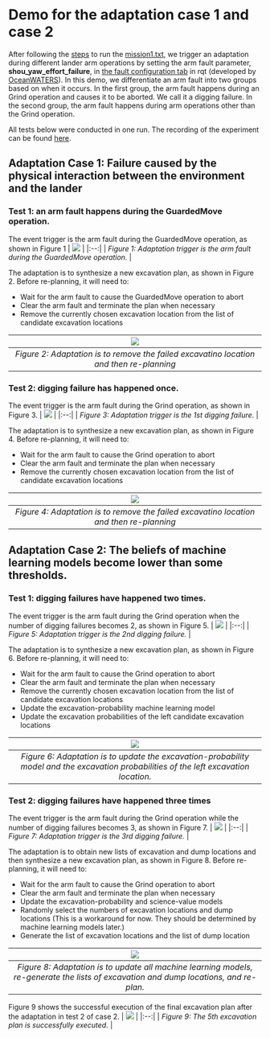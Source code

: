 # Demo for the adaptation case 1 and case 2
After following the [steps](https://github.com/nasa-raspberry-si/autonomy/tree/ow8-rosnodes#run-the-raspberry-si-autonomy) to run the [mission1.txt](https://github.com/nasa-raspberry-si/autonomy/blob/ow8-rosnodes/evaluation/mission1.txt), we trigger an adaptation during different lander arm operations by setting the arm fault parameter, **shou\_yaw\_effort\_failure**, in [the fault configuration tab](https://github.com/nasa/ow_simulator/wiki/Fault-Injection-and-Modeling/2f5ede92df2704a68d7a1b0436e2dc81612a29c5) in rqt (developed by [OceanWATERS](https://github.com/nasa/ow_simulator)). In this demo, we differentiate an arm fault into two groups based on when it occurs. In the first group, the arm fault happens during an Grind operation and causes it to be aborted. We call it a digging failure. In the second group, the arm fault happens during arm operations other than the Grind operation.

All tests below were conducted in one run. The recording of the experiment can be found [here](https://pjamshid-nas.us6.quickconnect.to/vs/sharing/nT3s55MM#!bW92aWUtMjU=).

## Adaptation Case 1: Failure caused by the physical interaction between the environment and the lander

### Test 1: an arm fault happens during the GuardedMove operation.
The event trigger is the arm fault during the GuardedMove operation, as shown in Figure 1
| ![](https://github.com/nasa-raspberry-si/autonomy/blob/ow8-rosnodes/demo/case1_arm_fault_during_GuardedMove_operation.png) | 
|:--:| 
| *Figure 1: Adaptation trigger is the arm fault during the GuardedMove operation.* |

The adaptation is to synthesize a new excavation plan, as shown in Figure 2. Before re-planning, it will need to:
  * Wait for the arm fault to cause the GuardedMove operation to abort
  * Clear the arm fault and terminate the plan when necessary
  * Remove the currently chosen excavation location from the list of candidate excavation locations

| ![](https://github.com/nasa-raspberry-si/autonomy/blob/ow8-rosnodes/demo/case1_arm_fault_during_GuardedMove_operation_adaptation.png) | 
|:--:| 
| *Figure 2: Adaptation is to remove the failed excavatino location and then re-planning* |

### Test 2: digging failure has happened once.
The event trigger is the arm fault during the Grind operation, as shown in Figure 3.
| ![](https://github.com/nasa-raspberry-si/autonomy/blob/ow8-rosnodes/demo/case1_arm_fault_during_Grind_operation_1st_time.png) | 
|:--:| 
| *Figure 3: Adaptation trigger is the 1st digging failure.* |

The adaptation is to synthesize a new excavation plan, as shown in Figure 4. Before re-planning, it will need to:
  * Wait for the arm fault to cause the Grind operation to abort
  * Clear the arm fault and terminate the plan when necessary
  * Remove the currently chosen excavation location from the list of candidate excavation locations

| ![](https://github.com/nasa-raspberry-si/autonomy/blob/ow8-rosnodes/demo/case1_arm_fault_during_Grind_operation_1st_time_adaptation.png) | 
|:--:| 
| *Figure 4: Adaptation is to remove the failed excavatino location and then re-planning* |

## Adaptation Case 2: The beliefs of machine learning models become lower than some thresholds.

### Test 1: digging failures have happened two times.
The event trigger is the arm fault during the Grind operation when the number of digging failures becomes 2, as shown in Figure 5.
| ![](https://github.com/nasa-raspberry-si/autonomy/blob/ow8-rosnodes/demo/case2_arm_fault_during_Grind_operation_2nd_time.png) | 
|:--:| 
| *Figure 5: Adaptation trigger is the 2nd digging failure.* |

The adaptation is to synthesize a new excavation plan, as shown in Figure 6. Before re-planning, it will need to:
  * Wait for the arm fault to cause the Grind operation to abort
  * Clear the arm fault and terminate the plan when necessary
  * Remove the currently chosen excavation location from the list of candidate excavation locations
  * Update the excavation-probability machine learning model
  * Update the excavation probabilities of the left candidate excavation locations

| ![](https://github.com/nasa-raspberry-si/autonomy/blob/ow8-rosnodes/demo/case2_arm_fault_during_Grind_operation_2nd_time_adaptation.png)| 
|:--:| 
| *Figure 6: Adaptation is to update the excavation-probability model and the excavation probabilities of the left excavation location.* |


### Test 2: digging failures have happened three times
The event trigger is the arm fault during the Grind operation while the number of digging failures becomes 3, as shown in Figure 7.
| ![](https://github.com/nasa-raspberry-si/autonomy/blob/ow8-rosnodes/demo/case2_arm_fault_during_Grind_operation_3rd_time.png) | 
|:--:| 
| *Figure 7: Adaptation trigger is the 3rd digging failure.* |

The adaptation is to obtain new lists of excavation and dump locations and then synthesize a new excavation plan, as shown in Figure 8. Before re-planning, it will need to:
  * Wait for the arm fault to cause the Grind operation to abort
  * Clear the arm fault and terminate the plan when necessary
  * Update the excavation-probability and science-value models
  * Randomly select the numbers of excavation locations and dump locations (This is a workaround for now. They should be determined by machine learning models later.)
  * Generate the list of excavation locations and the list of dump location

| ![](https://github.com/nasa-raspberry-si/autonomy/blob/ow8-rosnodes/demo/case2_arm_fault_during_Grind_operation_3rd_time.png) | 
|:--:| 
| *Figure 8: Adaptation is to update all machine learning models, re-generate the lists of excavation and dump locations, and re-plan.* |

Figure 9 shows the successful execution of the final excavation plan after the adaptation in test 2 of case 2.
| ![](https://github.com/nasa-raspberry-si/autonomy/blob/ow8-rosnodes/demo/case2_arm_fault_during_Grind_operation_3rd_time_adaptation_plan_succeeded.png) | 
|:--:| 
| *Figure 9: The 5th excavation plan is successfully executed.* |
